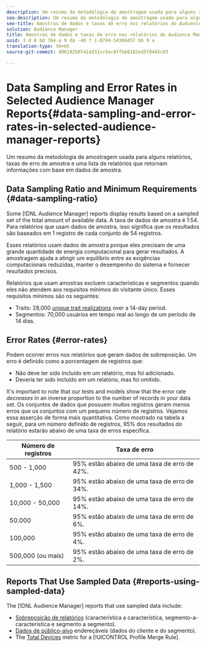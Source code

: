 ```yaml
---
description: Um resumo da metodologia de amostragem usada para alguns relatórios, taxas de erro de amostra e uma lista de relatórios que retornam informações com base em dados de amostra.
seo-description: Um resumo da metodologia de amostragem usada para alguns relatórios, taxas de erro de amostra e uma lista de relatórios que retornam informações com base em dados de amostra.
seo-title: Amostras de dados e taxas de erro nos relatórios do Audience Manager selecionados
solution: Audience Manager
title: Amostras de dados e taxas de erro nos relatórios do Audience Manager selecionados
uuid: 3 d 8 bd 764-a 9 da -40 f 1-8794-54304457 bb 9 a
translation-type: tm+mt
source-git-commit: d96182b0741dd31cc5ec0ffb68182ed5f8445c03

---
```



# Data Sampling and Error Rates in Selected Audience Manager Reports{#data-sampling-and-error-rates-in-selected-audience-manager-reports}

Um resumo da metodologia de amostragem usada para alguns relatórios, taxas de erro de amostra e uma lista de relatórios que retornam informações com base em dados de amostra.

## Data Sampling Ratio and Minimum Requirements {#data-sampling-ratio}

Some [!DNL Audience Manager] reports display results based on a sampled set of the total amount of available data. A taxa de dados de amostra é 1:54. Para relatórios que usam dados de amostra, isso significa que os resultados são baseados em 1 registro de cada conjunto de 54 registros.

Esses relatórios usam dados de amostra porque eles precisam de uma grande quantidade de energia computacional para gerar resultados. A amostragem ajuda a atingir um equilíbrio entre as exigências computacionais reduzidas, manter o desempenho do sistema e fornecer resultados precisos.

Relatórios que usam amostras excluem características e segmentos quando eles não atendem aos requisitos mínimos do visitante único. Esses requisitos mínimos são os seguintes:

* Traits: 28,000 [unique trait realizations](/help/using/features/traits/trait-qualification-reference.md#unique-trait-realizations) over a 14-day period.
* Segmentos: 70,000 usuários em tempo real ao longo de um período de 14 dias.

## Error Rates {#error-rates}

Podem ocorrer erros nos relatórios que geram dados de sobreposição. Um erro é definido como a porcentagem de registros que:

* Não deve ter sido incluído em um relatório, mas foi adicionado.
* Deveria ter sido incluído em um relatório, mas foi omitido.

It's important to note that our tests and models show that the error rate *decreases* in an inverse proportion to the number of records in your data set. Os conjuntos de dados que possuem muitos registros geram menos erros que os conjuntos com um pequeno número de registros. Vejamos essa asserção de forma mais quantitativa. Como mostrado na tabela a seguir, para um número definido de registros, 95% dos resultados do relatório estarão abaixo de uma taxa de erros específica.

| Número de registros | Taxa de erro |
|--- |--- |
| 500 - 1,000 | 95% estão abaixo de uma taxa de erro de 42%. |
| 1,000 - 1,500 | 95% estão abaixo de uma taxa de erro de 34%. |
| 10,000 - 50,000 | 95% estão abaixo de uma taxa de erro de 14%. |
| 50.000 | 95% estão abaixo de uma taxa de erro de 6%. |
| 100,000 | 95% estão abaixo de uma taxa de erro de 4%. |
| 500,000 (ou mais) | 95% estão abaixo de uma taxa de erro de 2%. |

## Reports That Use Sampled Data {#reports-using-sampled-data}

The [!DNL Audience Manager] reports that use sampled data include:

* [Sobreposição de relatórios](../reporting/dynamic-reports/dynamic-reports.md#interactive-and-overlap-reports) (característica a característica, segmento-a-característica e segmento a segmento).
* [Dados de público-alvo](../features/addressable-audiences.md) endereçáveis (dados do cliente e do segmento).
* The [Total Devices](../features/profile-merge-rules/profile-link-metrics.md#merge-rule-metrics) metric for a [!UICONTROL Profile Merge Rule].
